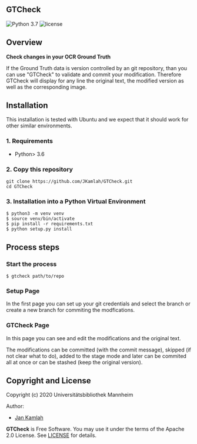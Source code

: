 GTCheck
--------
![Python 3.7](https://img.shields.io/badge/python-3.7-yellow.svg)
![license](https://img.shields.io/badge/license-Apache%20License%202.0-blue.svg)

## Overview
**Check changes in your OCR Ground Truth**

If the Ground Truth data is version controlled by an git repository, than you can use 
"GTCheck" to validate and commit your modification. 
Therefore GTCheck will display for any line the original text, the modified version as well as the
corresponding image.

## Installation

This installation is tested with Ubuntu and we expect that it should
work for other similar environments.

### 1. Requirements
- Python> 3.6

### 2. Copy this repository
```
git clone https://github.com/JKamlah/GTCheck.git
cd GTCheck
```

### 3. Installation into a Python Virtual Environment

    $ python3 -m venv venv
    $ source venv/bin/activate
    $ pip install -r requirements.txt
    $ python setup.py install

## Process steps

### Start the process

    $ gtcheck path/to/repo

### Setup Page
In the first page you can set up your git credentials and select the branch or create a new branch for commiting the modfications.

### GTCheck Page
In this page you can see and edit the modifications and the original text. 

The modifications can be committed (with the commit message), skipped (if not clear what to do), added to the stage mode and later can be commited all at once or can be stashed (keep the original version).

Copyright and License
--------

Copyright (c) 2020 Universitätsbibliothek Mannheim

Author:
 * [Jan Kamlah](https://github.com/jkamlah)

**GTCheck** is Free Software. You may use it under the terms of the Apache 2.0 License.
See [LICENSE](./LICENSE) for details.
